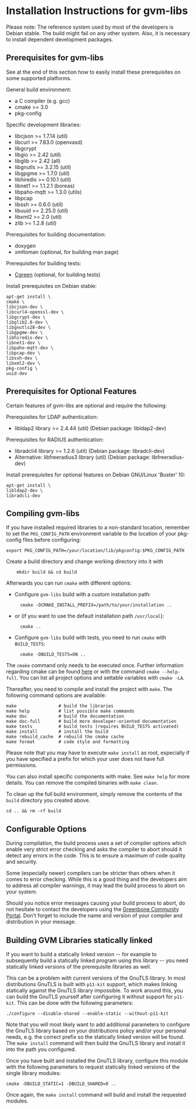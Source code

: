 # Installation Instructions for gvm-libs

Please note: The reference system used by most of the developers is Debian
stable. The build might fail on any other system. Also, it is necessary to
install dependent development packages.

## Prerequisites for gvm-libs

See at the end of this section how to easily install these prerequisites on
some supported platforms.

General build environment:

* a C compiler (e.g. gcc)
* cmake >= 3.0
* pkg-config

Specific development libraries:

* libcjson >= 1.7.14 (util)
* libcurl >= 7.83.0 (openvasd)
* libgcrypt
* libgio >= 2.42 (util)
* libglib >= 2.42 (all)
* libgnutls >= 3.2.15 (util)
* libgpgme >= 1.7.0 (util)
* libhiredis >= 0.10.1 (util)
* libnet1 >= 1.1.2.1 (boreas)
* libpaho-mqtt >= 1.3.0 (utils)
* libpcap
* libssh >= 0.6.0 (util)
* libuuid >= 2.25.0 (util)
* libxml2 >= 2.0 (util)
* zlib >= 1.2.8 (util)

Prerequisites for building documentation:

* doxygen
* xmltoman (optional, for building man page)

Prerequisites for building tests:

* [Cgreen](https://cgreen-devs.github.io/cgreen/cgreen-guide-en.html#_installing_cgreen) (optional, for building tests)

Install prerequisites on Debian stable:

    apt-get install \
    cmake \
    libcjson-dev \
    libcurl4-openssl-dev \
    libgcrypt-dev \
    libglib2.0-dev \
    libgnutls28-dev \
    libgpgme-dev \
    libhiredis-dev \
    libnet1-dev \
    libpaho-mqtt-dev \
    libpcap-dev \
    libssh-dev \
    libxml2-dev \
    pkg-config \
    uuid-dev

## Prerequisites for Optional Features

Certain features of gvm-libs are optional and require the following:

Prerequisites for LDAP authentication:

* libldap2 library >= 2.4.44 (util) (Debian package: libldap2-dev)

Prerequisites for RADIUS authentication:

* libradcli4 library >= 1.2.6 (util) (Debian package: libradcli-dev)
* Alternative: libfreeradius3 library (util) (Debian package: libfreeradius-dev)

Install prerequisites for optional features on Debian GNU/Linux 'Buster' 10:

    apt-get install \
    libldap2-dev \
    libradcli-dev

## Compiling gvm-libs

If you have installed required libraries to a non-standard location, remember to
set the `PKG_CONFIG_PATH` environment variable to the location of your pkg-config
files before configuring:

    export PKG_CONFIG_PATH=/your/location/lib/pkgconfig:$PKG_CONFIG_PATH

Create a build directory and change working directory into it with

        mkdir build && cd build

Afterwards you can run `cmake` with different options:

* Configure `gvm-libs` build with a custom installation path:

        cmake -DCMAKE_INSTALL_PREFIX=/path/to/your/installation ..

* or (if you want to use the default installation path `/usr/local`):

        cmake ..

* Configure `gvm-libs` build with tests, you need to run `cmake` with `BUILD_TESTS`:

        cmake -DBUILD_TESTS=ON ..

The `cmake` command only needs to be executed once. Further information regarding cmake can be found [here](https://cmake.org/cmake/help/latest/manual/cmake.1.html#) or with the command `cmake --help-full`.
You can list all project options and settable variables with `cmake -LA`.

Thereafter, you need to compile and install the project with `make`.
The following command options are available:

    make                # build the libraries
    make help           # list possible make commands
    make doc            # build the documentation
    make doc-full       # build more developer-oriented documentation
    make tests          # build tests (requires BUILD_TESTS activated)
    make install        # install the build
    make rebuild_cache  # rebuild the cmake cache
    make format         # code style and formatting

Please note that you may have to execute `make install` as root, especially if
you have specified a prefix for which your user does not have full permissions.

You can also install specific components with make. See `make help` for more details.
You can remove the compiled binaries with `make clean`.

To clean up the full build environment, simply remove the contents of the `build`
directory you created above.

    cd .. && rm -rf build


## Configurable Options

During compilation, the build process uses a set of compiler options which
enable very strict error checking and asks the compiler to abort should it detect
any errors in the code. This is to ensure a maximum of code quality and
security.

Some (especially newer) compilers can be stricter than others when it comes
to error checking. While this is a good thing and the developers aim to address
all compiler warnings, it may lead the build process to abort on your system.

Should you notice error messages causing your build process to abort, do not
hesitate to contact the developers using the [Greenbone Community
Portal](https://community.greenbone.net/c/gse). Don't forget to include the
name and version of your compiler and distribution in your message.


## Building GVM Libraries statically linked

If you want to build a statically linked version -- for example to subsequently
build a statically linked program using this library -- you need statically
linked versions of the prerequisite libraries as well.

This can be a problem with current versions of the GnuTLS library. In most
distributions GnuTLS is built with `p11-kit` support, which makes linking
statically against the GnuTLS library impossible. To work around this, you can
build the GnuTLS yourself after configuring it without support for `p11-kit`. This
can be done with the following parameters:

    ./configure --disable-shared --enable-static --without-p11-kit

Note that you will most likely want to add additional parameters to configure
the GnuTLS library based on your distributions policy and/or your personal
needs, e.g. the correct prefix so the statically linked version will be found.
The `make install` command will then build the GnuTLS library and install it
into the path you configured.

Once you have built and installed the GnuTLS library, configure this module
with the following parameters to request statically linked versions of
the single library modules:

    cmake -DBUILD_STATIC=1 -DBUILD_SHARED=0 ..

Once again, the `make install` command will build and install the requested
modules.
